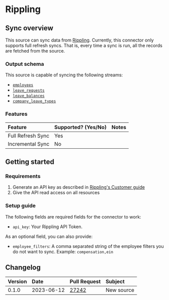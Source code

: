 # Rippling

## Sync overview

This source can sync data from [Rippling](https://developer.rippling.com/docs/rippling-api/2e740d9c3405b-rippling-s-api). Currently, this connector only supports full refresh syncs. That is, every time a sync is run, all the records are fetched from the source.

### Output schema

This source is capable of syncing the following streams:

- [`employees`](https://api.rippling.com/platform/api/employees/include_terminated)
- [`leave_requests`](https://api.rippling.com/platform/api/leave_requests)
- [`leave_balances`](https://api.rippling.com/platform/api/leave_balances)
- [`company_leave_types`](https://api.rippling.com/platform/api/company_leave_types)

### Features

| Feature           | Supported? \(Yes/No\) | Notes |
| :---------------- | :-------------------- | :---- |
| Full Refresh Sync | Yes                   |       |
| Incremental Sync  | No                    |       |

## Getting started

### Requirements

1. Generate an API key as described in [Rippling's Customer guide](https://developer.rippling.com/docs/rippling-api/8f924ad751580-customers)
2. Give the API read access on all resources

### Setup guide

The following fields are required fields for the connector to work:

- `api_key`: Your Rippling API Token.

As an optional field, you can also provide:

- `employee_filters`: A comma separated string of the employee filters you do not want to sync. Example: `compensation,ein`

## Changelog

| Version | Date       | Pull Request                                             | Subject    |
| :------ | :--------- | :------------------------------------------------------- | :--------- |
| 0.1.0   | 2023-06-12 | [27242](https://github.com/airbytehq/airbyte/pull/27242) | New source |
